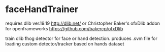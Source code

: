 # faceHandTrainer
requires dlib ver.19.19 http://dlib.net/ or Christopher Baker's ofxDlib addon for openframeworks https://github.com/bakercp/ofxDlib

train dlib fhog detector for face or hand detection. produces .svm file for loading custom detector/tracker based on hands dataset
